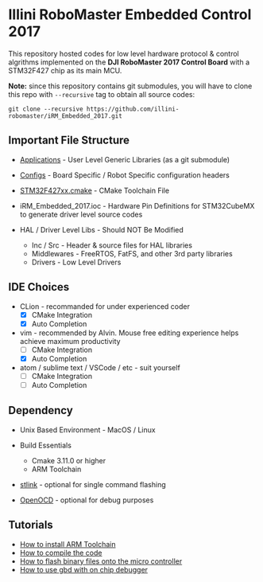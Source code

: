 # Illini RoboMaster Embedded Control 2017

This repository hosted codes for low level hardware protocol & control algrithms implemented on the **DJI RoboMaster 2017 Control Board** with a STM32F427 chip as its main MCU.

**Note:** since this repository contains git submodules, you will have to clone this repo with `--recursive` tag to obtain all source codes:

```
git clone --recursive https://github.com/illini-robomaster/iRM_Embedded_2017.git
```

## Important File Structure

* [Applications](https://github.com/illini-robomaster/iRM_Embedded_Libraries) - User Level Generic Libraries (as a git submodule)

* [Configs](https://github.com/illini-robomaster/iRM_Embedded_2017/tree/master/Configs) - Board Specific / Robot Specific configuration headers

* [STM32F427xx.cmake](https://github.com/illini-robomaster/iRM_Embedded_2017/blob/master/STM32F427xx.cmake) - CMake Toolchain File

* iRM\_Embedded\_2017.ioc - Hardware Pin Definitions for STM32CubeMX to generate driver level source codes

* HAL / Driver Level Libs - Should NOT Be Modified
	* Inc / Src - Header & source files for HAL libraries
	* Middlewares - FreeRTOS, FatFS, and other 3rd party libraries
	* Drivers - Low Level Drivers

## IDE Choices
* CLion - recommanded for under experienced coder
	- [x] CMake Integration
	- [x] Auto Completion

* vim - recommended by Alvin. Mouse free editing experience helps achieve maximum productivity
	- [ ] CMake Integration
	- [x] Auto Completion

* atom / sublime text / VSCode / etc - suit yourself
	- [ ] CMake Integration
	- [ ] Auto Completion

## Dependency
* Unix Based Environment - MacOS / Linux

* Build Essentials
	* Cmake 3.11.0 or higher
	* ARM Toolchain

* [stlink](https://github.com/texane/stlink) - optional for single command flashing

* [OpenOCD]() - optional for debug purposes

## Tutorials
* [How to install ARM Toolchain](https://github.com/NickelLiang/iRM_Embedded/tree/master/tutorials/ARM_TOOLCHAIN.md)
* [How to compile the code](https://github.com/NickelLiang/iRM_Embedded/tree/master/tutorials/COMPILE.md)
* [How to flash binary files onto the micro controller](https://github.com/NickelLiang/iRM_Embedded/tree/master/tutorials/FLASH.md)
* [How to use gbd with on chip debugger](https://github.com/NickelLiang/iRM_Embedded/tree/master/tutorials/DEBUG.md)
